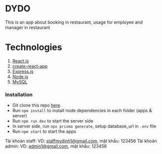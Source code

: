 # DYDO
This is an app about booking in restaurant, usage for employee and manager in restaurant
# Technologies

1. [React.js](https://reactjs.org)
1. [create-react-app](https://github.com/facebook/create-react-app)
1. [Express.js](https://expressjs.com)
1. [Node.js](https://nodejs.org)
1. [MySQL](https://www.mysql.com/)

### Installation
* Git clone this repo [here](https://github.com/VuThiThanhVinh/DYDO).
* Run `npm install` to install node dependencies in each folder (apps & server)
* Run `npm run dev` to start the server side
* In server side, run `npx prisma generate`, setup database_url in `.env` file
* Run `npm start` to start the apps

Tài khoản staff: VD: staffmydinh1@gmail.com, mật khẩu: 123456
Tài khoản admin: VD: admin1@gmail.com, mật khẩu: 123456
